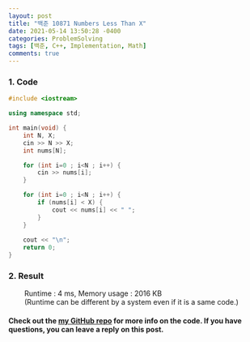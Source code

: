```yaml
---
layout: post
title: "백준 10871 Numbers Less Than X"
date: 2021-05-14 13:50:28 -0400
categories: ProblemSolving
tags: [백준, C++, Implementation, Math]
comments: true
---
```


### 1. Code
```cpp
#include <iostream>

using namespace std;

int main(void) {
    int N, X;
    cin >> N >> X;
    int nums[N];

    for (int i=0 ; i<N ; i++) {
        cin >> nums[i];
    }

    for (int i=0 ; i<N ; i++) {
        if (nums[i] < X) {
            cout << nums[i] << " ";
        }
    }
    
    cout << "\n";
    return 0;
}
```

### 2. Result
&nbsp;&nbsp;&nbsp;&nbsp;&nbsp;&nbsp;&nbsp;&nbsp;Runtime : 4 ms, Memory usage : 2016 KB  
&nbsp;&nbsp;&nbsp;&nbsp;&nbsp;&nbsp;&nbsp;&nbsp;(Runtime can be different by a system even if it is a same code.)

#### Check out the [my GitHub repo][hyuk-gh] for more info on the code. If you have questions, you can leave a reply on this post.
[hyuk-gh]: https://github.com/dlgur1994/StudyAlgorithms
